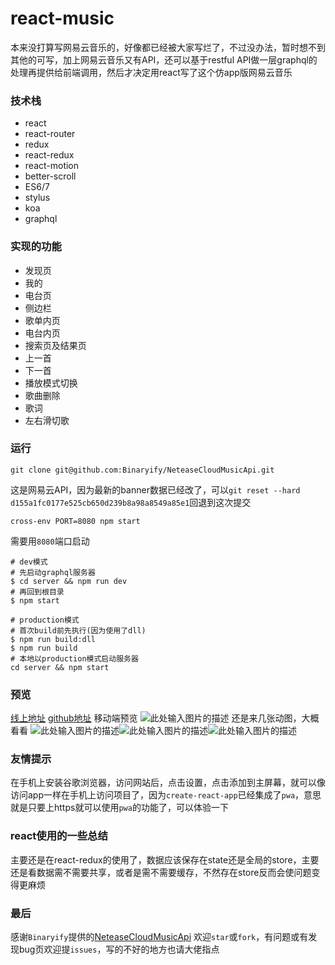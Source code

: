 # react-music
本来没打算写网易云音乐的，好像都已经被大家写烂了，不过没办法，暂时想不到其他的可写，加上网易云音乐又有API，还可以基于restful API做一层graphql的处理再提供给前端调用，然后才决定用react写了这个仿app版网易云音乐

### 技术栈
- react
- react-router
- redux
- react-redux
- react-motion
- better-scroll
- ES6/7
- stylus
- koa
- graphql

### 实现的功能
- 发现页
- 我的
- 电台页
- 侧边栏
- 歌单内页
- 电台内页
- 搜索页及结果页
- 上一首
- 下一首
- 播放模式切换
- 歌曲删除
- 歌词
- 左右滑切歌

### 运行
```
git clone git@github.com:Binaryify/NeteaseCloudMusicApi.git
```
这是网易云API，因为最新的banner数据已经改了，可以`git reset --hard d155a1fc0177e525cb650d239b8a98a8549a85e1`回退到这次提交
```
cross-env PORT=8080 npm start
```
需要用`8080`端口启动
```
# dev模式
# 先启动graphql服务器
$ cd server && npm run dev
# 再回到根目录
$ npm start

# production模式
# 首次build前先执行(因为使用了dll)
$ npm run build:dll
$ npm run build
# 本地以production模式启动服务器
cd server && npm start
```

### 预览
[线上地址][1]
[github地址][2]
移动端预览
![此处输入图片的描述][3]
还是来几张动图，大概看看
![此处输入图片的描述][4]![此处输入图片的描述][5]![此处输入图片的描述][6]

### 友情提示
在手机上安装谷歌浏览器，访问网站后，点击设置，点击添加到主屏幕，就可以像访问app一样在手机上访问项目了，因为`create-react-app`已经集成了`pwa`，意思就是只要上https就可以使用`pwa`的功能了，可以体验一下

### react使用的一些总结
主要还是在react-redux的使用了，数据应该保存在state还是全局的store，主要还是看数据需不需要共享，或者是需不需要缓存，不然存在store反而会使问题变得更麻烦

### 最后
感谢`Binaryify`提供的[NeteaseCloudMusicApi][7]
欢迎`star`或`fork`，有问题或有发现bug页欢迎提`issues`，写的不好的地方也请大佬指点


  [1]: https://react-music.foreversnsd.cn
  [2]: https://github.com/Kim09AI/react-music
  [3]: http://47.106.94.19:3001/images/%E8%81%94%E5%9B%BE%E4%BA%8C%E7%BB%B4%E7%A0%81.png
  [4]: http://47.106.94.19:3001/images/01.gif
  [5]: http://47.106.94.19:3001/images/02.gif
  [6]: http://47.106.94.19:3001/images/03.gif
  [7]: https://github.com/Binaryify/NeteaseCloudMusicApi